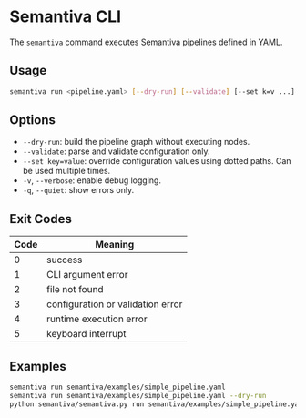 # Semantiva CLI

The `semantiva` command executes Semantiva pipelines defined in YAML.

## Usage

```bash
semantiva run <pipeline.yaml> [--dry-run] [--validate] [--set k=v ...] [-v|--verbose] [-q|--quiet]
```

## Options

- `--dry-run`: build the pipeline graph without executing nodes.
- `--validate`: parse and validate configuration only.
- `--set key=value`: override configuration values using dotted paths. Can be used multiple times.
- `-v`, `--verbose`: enable debug logging.
- `-q`, `--quiet`: show errors only.

## Exit Codes

| Code | Meaning |
| ---- | ------- |
| 0 | success |
| 1 | CLI argument error |
| 2 | file not found |
| 3 | configuration or validation error |
| 4 | runtime execution error |
| 5 | keyboard interrupt |

## Examples

```bash
semantiva run semantiva/examples/simple_pipeline.yaml
semantiva run semantiva/examples/simple_pipeline.yaml --dry-run
python semantiva/semantiva.py run semantiva/examples/simple_pipeline.yaml
```
